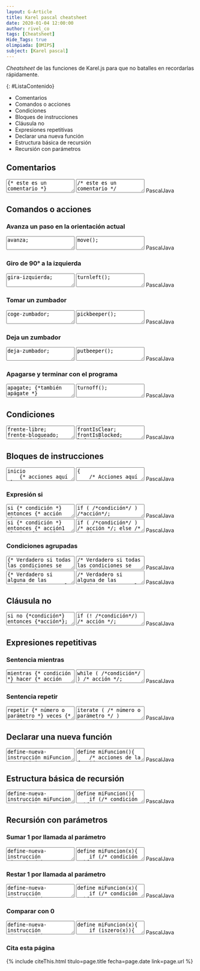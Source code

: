 ```yaml
---
layout: G-Article
title: Karel pascal cheatsheet
date: 2020-01-04 12:00:00
author: rivel_co
tags: [Cheatsheet]
Hide_Tags: true
olimpiada: [OMIPS]
subject: [Karel pascal]
---
```


*Cheatsheet* de las funciones de Karel.js para que no batalles en recordarlas rápidamente.

{: #ListaContenido}
- Comentarios
- Comandos o acciones
- Condiciones
- Bloques de instrucciones
- Cláusula no
- Expresiones repetitivas
- Declarar una nueva función
- Estructura básica de recursión
- Recursión con parámetros 

## Comentarios

<div class="karelBlock">
<textarea class="karelp">
{* este es un comentario *}</textarea>
<textarea class="karelj">
/* este es un comentario */</textarea>
<span class="karelLabel KLPascal karelLabelSelected" labFor="karelp">Pascal</span><span class="karelLabel KLJava" labFor="karelj">Java</span>
</div>

## Comandos o acciones

### Avanza un paso en la orientación actual

<div class="karelBlock">
<textarea class="karelp">
avanza;</textarea>
<textarea class="karelj">
move();</textarea>
<span class="karelLabel KLPascal karelLabelSelected" labFor="karelp">Pascal</span><span class="karelLabel KLJava" labFor="karelj">Java</span>
</div>

### Giro de 90° a la izquierda

<div class="karelBlock">
<textarea class="karelp">
gira-izquierda;</textarea>
<textarea class="karelj">
turnleft();</textarea>
<span class="karelLabel KLPascal karelLabelSelected" labFor="karelp">Pascal</span><span class="karelLabel KLJava" labFor="karelj">Java</span>
</div>

### Tomar un zumbador

<div class="karelBlock">
<textarea class="karelp">
coge-zumbador;</textarea>
<textarea class="karelj">
pickbeeper();</textarea>
<span class="karelLabel KLPascal karelLabelSelected" labFor="karelp">Pascal</span><span class="karelLabel KLJava" labFor="karelj">Java</span>
</div>

### Deja un zumbador

<div class="karelBlock">
<textarea class="karelp">
deja-zumbador;</textarea>
<textarea class="karelj">
putbeeper();</textarea>
<span class="karelLabel KLPascal karelLabelSelected" labFor="karelp">Pascal</span><span class="karelLabel KLJava" labFor="karelj">Java</span>
</div>

### Apagarse y terminar con el programa

<div class="karelBlock">
<textarea class="karelp">
apagate; {*también apágate *}</textarea>
<textarea class="karelj">
turnoff();</textarea>
<span class="karelLabel KLPascal karelLabelSelected" labFor="karelp">Pascal</span><span class="karelLabel KLJava" labFor="karelj">Java</span>
</div>

## Condiciones

<div class="karelBlock">
<textarea class="karelp">
frente-libre;
frente-bloqueado;
izquierda-libre;
izquierda-bloqueada;
derecha-libre;
derecha-bloqueada;
junto-a-zumbador;
no-junto-a-zumbador;
algun-zumbador-en-la-mochila; {* algún-zumbador-en-la mochila; *}
ningun-zumbador-en-la-mochila; {* ningún-zumbador-en-la mochila; *}
orientado-al-norte;
orientado-al-sur;
orientado-al-este;
orientado-al-oeste;
no-orientado-al-norte;
no-orientado-al-sur;
no-orientado-al-este;
no-orientado-al-oeste;</textarea>
<textarea class="karelj">
frontIsClear;
frontIsBlocked;
leftIsClear;
leftIsBlocked;
rightIsClear;
rightIsBlocked;
nextToABeeper;
notNextToABeeper;
anyBeepersInBeeperBag;
noBeepersInBeeperBag;
facingNorth;
facingSouth;
facingEast;
facingWest;
notFacingNorth;
notFacingSouth;
notFacingEast;
notFacingWest;</textarea>
<span class="karelLabel KLPascal karelLabelSelected" labFor="karelp">Pascal</span><span class="karelLabel KLJava" labFor="karelj">Java</span>
</div>

## Bloques de instrucciones

<div class="karelBlock">
<textarea class="karelp">
inicio
    {* acciones aquí *}
fin;</textarea>
<textarea class="karelj">
{
    /* Acciones aquí */
}</textarea>
<span class="karelLabel KLPascal karelLabelSelected" labFor="karelp">Pascal</span><span class="karelLabel KLJava" labFor="karelj">Java</span>
</div>

### Expresión si

<div class="karelBlock">
<textarea class="karelp">
si {* condición *} entonces {* acción *};</textarea>
<textarea class="karelj">
if ( /*condición*/ ) /*acción*/;</textarea>
<span class="karelLabel KLPascal karelLabelSelected" labFor="karelp">Pascal</span><span class="karelLabel KLJava" labFor="karelj">Java</span>
</div>

<div class="karelBlock">
<textarea class="karelp">
si {* condición *} entonces {* acción1 *} sino {* acción2 *};</textarea>
<textarea class="karelj">
if ( /*condición*/ ) /* acción */; else /* acción */;</textarea>
<span class="karelLabel KLPascal karelLabelSelected" labFor="karelp">Pascal</span><span class="karelLabel KLJava" labFor="karelj">Java</span>
</div>

### Condiciones agrupadas

<div class="karelBlock">
<textarea class="karelp">
{* Verdadero si todas las condiciones se cumplen *}
si {*condición1*} y {*condición2*} e {*condición1*} entonces {*acción*};</textarea>
<textarea class="karelj">
/* Verdadero si todas las condiciones se cumplen */
if ( /*condición1*/ && /*condición2*/ ) /* acción */;</textarea>
<span class="karelLabel KLPascal karelLabelSelected" labFor="karelp">Pascal</span><span class="karelLabel KLJava" labFor="karelj">Java</span>
</div>

<div class="karelBlock">
<textarea class="karelp">
{* Verdadero si alguna de las condiciones se cumple *}
si {*condición1*} o {*condición2*} u {*condición1*} entonces {*acción*};</textarea>
<textarea class="karelj">
/* Verdadero si alguna de las condiciones se cumple */
if ( /*condición1*/ || /*condición2*/ ) /* acción */;</textarea>
<span class="karelLabel KLPascal karelLabelSelected" labFor="karelp">Pascal</span><span class="karelLabel KLJava" labFor="karelj">Java</span>
</div>

## Cláusula no

<div class="karelBlock">
<textarea class="karelp">
si no {*condición*} entonces {*acción*};</textarea>
<textarea class="karelj">
if (! /*condición*/) /* acción */;</textarea>
<span class="karelLabel KLPascal karelLabelSelected" labFor="karelp">Pascal</span><span class="karelLabel KLJava" labFor="karelj">Java</span>
</div>

## Expresiones repetitivas

### Sentencia mientras

<div class="karelBlock">
<textarea class="karelp">
mientras {* condición *} hacer {* acción *};</textarea>
<textarea class="karelj">
while ( /*condición*/ ) /* acción */;</textarea>
<span class="karelLabel KLPascal karelLabelSelected" labFor="karelp">Pascal</span><span class="karelLabel KLJava" labFor="karelj">Java</span>
</div>

### Sentencia repetir

<div class="karelBlock">
<textarea class="karelp">
repetir {* número o parámetro *} veces {* acción *};</textarea>
<textarea class="karelj">
iterate ( /* número o parámetro */ ) /*acción*/;</textarea>
<span class="karelLabel KLPascal karelLabelSelected" labFor="karelp">Pascal</span><span class="karelLabel KLJava" labFor="karelj">Java</span>
</div>

## Declarar una nueva función

<div class="karelBlock">
<textarea class="karelp">
define-nueva-instrucción miFuncion como inicio
    {* acciones de la función *}
fin;
{* también define-nueva-instrucción ... *}</textarea>
<textarea class="karelj">
define miFuncion(){
    /* acciones de la función */
}
/* Aquí no puede haber acentos */</textarea>
<span class="karelLabel KLPascal karelLabelSelected" labFor="karelp">Pascal</span><span class="karelLabel KLJava" labFor="karelj">Java</span>
</div>

## Estructura básica de recursión

<div class="karelBlock">
<textarea class="karelp">
define-nueva-instrucción miFuncion como inicio
    si {* condición *} entonces inicio
        {* acción1 *};
        miFuncion; {* Llamada recursiva *}
        {* acción2 *};
    fin;
fin;</textarea>
<textarea class="karelj">
define miFuncion(){
    if (/* condición */){
        /* acción1 */;
        miFuncion(); /* Llamada recursiva */
        /* acción2 */;
    }
}</textarea>
<span class="karelLabel KLPascal karelLabelSelected" labFor="karelp">Pascal</span><span class="karelLabel KLJava" labFor="karelj">Java</span>
</div>

## Recursión con parámetros 

### Sumar 1 por llamada al parámetro

<div class="karelBlock">
<textarea class="karelp">
define-nueva-instrucción miFuncion(x) como inicio
    si {* condición *} entonces inicio
        {* acción1 *};
        miFuncion(sucede(x)); {* Llamada recursiva y parámetro*}
        {* acción2 *};
    fin;
fin;</textarea>
<textarea class="karelj">
define miFuncion(x){
    if (/* condición */){
        /* acción1 */;
        miFuncion(succ(x)); /* Llamada recursiva y parámetro */
        /* acción2 */;
    }
}</textarea>
<span class="karelLabel KLPascal karelLabelSelected" labFor="karelp">Pascal</span><span class="karelLabel KLJava" labFor="karelj">Java</span>
</div>

### Restar 1 por llamada al parámetro

<div class="karelBlock">
<textarea class="karelp">
define-nueva-instrucción miFuncion(x) como inicio
    si {* condición *} entonces inicio
        {* acción1 *};
        miFuncion(precede(x)); {* Llamada recursiva y parámetro*}
        {* acción2 *};
    fin;
fin;</textarea>
<textarea class="karelj">
define miFuncion(x){
    if (/* condición */){
        /* acción1 */;
        miFuncion(pred(x)); /* Llamada recursiva y parámetro */
        /* acción2 */;
    }
}</textarea>
<span class="karelLabel KLPascal karelLabelSelected" labFor="karelp">Pascal</span><span class="karelLabel KLJava" labFor="karelj">Java</span>
</div>

### Comparar con 0

<div class="karelBlock">
<textarea class="karelp">
define-nueva-instrucción miFuncion(x) como inicio
    si si-es-cero(x) entonces inicio
        {* acción *};
    fin;
fin;</textarea>
<textarea class="karelj">
define miFuncion(x){
    if (iszero(x)){
        /* acción */;
    }
}</textarea>
<span class="karelLabel KLPascal karelLabelSelected" labFor="karelp">Pascal</span><span class="karelLabel KLJava" labFor="karelj">Java</span>
</div>

### Cita esta página

{% include citeThis.html titulo=page.title fecha=page.date link=page.url %}
